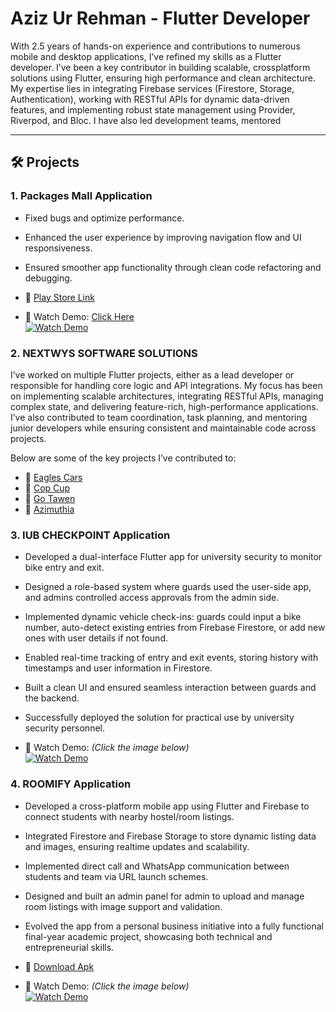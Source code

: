 # Aziz Ur Rehman - Flutter Developer

With 2.5 years of hands-on experience and contributions to numerous mobile and desktop applications, I’ve refined my skills as a Flutter developer. I’ve been a key contributor in building scalable, crossplatform solutions using Flutter, ensuring high performance and clean architecture. My expertise lies in integrating Firebase services (Firestore, Storage, Authentication), working with RESTful APIs for dynamic data-driven features, and implementing robust state management using Provider, Riverpod, and Bloc. I have also led development teams, mentored 

---

## 🛠 Projects

### 1. Packages Mall Application
- Fixed bugs and optimize performance.
- Enhanced the user experience by improving navigation flow and UI responsiveness.
- Ensured smoother app functionality through clean code refactoring and debugging.
  
- 🔗 [Play Store Link](https://play.google.com/store/apps/details?id=com.packagesmall.packagesmallapp&pcampaignid=web_share)  
- 🎥 Watch Demo: [Click Here](https://drive.google.com/file/d/1RrsTcfRt72AHuWVeFQfW-3WD7dN8mfzn/view?usp=sharing)  
[![Watch Demo](https://raw.githubusercontent.com/azizrh10/Aziz-Ur-Rehman---Flutter-Developer/main/packages-mall.png)](https://drive.google.com/file/d/1RrsTcfRt72AHuWVeFQfW-3WD7dN8mfzn/view?usp=sharing)

### 2. NEXTWYS SOFTWARE SOLUTIONS
I’ve worked on multiple Flutter projects, either as a lead developer or responsible for handling core logic and API integrations. My focus has been on implementing scalable architectures, integrating RESTful APIs, managing complex state, and delivering feature-rich, high-performance applications. I’ve also contributed to team coordination, task planning, and mentoring junior developers while ensuring consistent and maintainable code across projects.

Below are some of the key projects I’ve contributed to:
  
- 🔗 [Eagles Cars](https://www.linkedin.com/posts/nextwys_transportationapp-innovation-africantechsolutions-activity-7276911963287228417-KNYG?utm_source=share&utm_medium=member_desktop&rcm=ACoAAElgzf8BkJYtFn50gK5717xgJZURG8krXBU)  
- 🔗 [Cop Cup](https://www.linkedin.com/posts/nextwys_appdevelopment-foodtech-innovation-activity-7276115179308806144-dhVW?utm_source=share&utm_medium=member_desktop&rcm=ACoAAElgzf8BkJYtFn50gK5717xgJZURG8krXBU)
- 🔗 [Go Tawen](https://www.linkedin.com/posts/nextwys_transportationapp-techinnovation-ridehailing-activity-7275747075537911808-zdfH?utm_source=share&utm_medium=member_desktop&rcm=ACoAAElgzf8BkJYtFn50gK5717xgJZURG8krXBU)
- 🔗 [Azimuthia](https://www.linkedin.com/posts/nextwys_appdevelopment-innovation-casestudy-activity-7275061351994060801-PM2h?utm_source=share&utm_medium=member_desktop&rcm=ACoAAElgzf8BkJYtFn50gK5717xgJZURG8krXBU)


### 3. IUB CHECKPOINT Application
- Developed a dual-interface Flutter app for university security to monitor bike entry and exit.
- Designed a role-based system where guards used the user-side app, and admins controlled access approvals from the admin side.
- Implemented dynamic vehicle check-ins: guards could input a bike number, auto-detect existing entries from Firebase Firestore, or add new ones with user details if not found.
- Enabled real-time tracking of entry and exit events, storing history with timestamps and user information in Firestore.
- Built a clean UI and ensured seamless interaction between guards and the backend.
- Successfully deployed the solution for practical use by university security personnel.
   
- 🎥 Watch Demo: *(Click the image below)*  
[![Watch Demo](https://raw.githubusercontent.com/azizrh10/Aziz-Ur-Rehman---Flutter-Developer/main/IUB-CHECKPOINT.png)](https://drive.google.com/file/d/1w_n4ZC2aHk-C32UwUQGHay6yZ2jOzIOB/view?usp=sharing)


### 4. ROOMIFY Application
- Developed a cross-platform mobile app using Flutter and Firebase to connect students with nearby hostel/room listings.
- Integrated Firestore and Firebase Storage to store dynamic listing data and images, ensuring realtime updates and scalability.
- Implemented direct call and WhatsApp communication between students and team via URL launch schemes.
- Designed and built an admin panel for admin to upload and manage room listings with image support and validation.
- Evolved the app from a personal business initiative into a fully functional final-year academic project, showcasing both technical and entrepreneurial skills.

- 🔗 [Download Apk](https://drive.google.com/file/d/1HaUpbtY3RBUIuTgRwSAwgjVZgC3ekO6u/view?usp=sharing) 
- 🎥 Watch Demo: *(Click the image below)*  
[![Watch Demo](https://raw.githubusercontent.com/azizrh10/Aziz-Ur-Rehman---Flutter-Developer/main/Roomify.png)](https://drive.google.com/file/d/10-bBF3_dBgkao8vtr7wLR2KpJSJLQRVq/view?usp=sharing)
